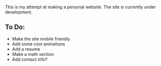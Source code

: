 This is my attempt at making a personal website. The site is currently under development.

## To Do:
- Make the site mobile friendly
- Add some cool animations
- Add a resume
- Make a math section
- Add contact info?
